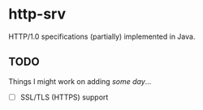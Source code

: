 # http-srv
HTTP/1.0 specifications (partially) implemented in Java.

## TODO
Things I might work on adding *some day*...
- [ ] SSL/TLS (HTTPS) support